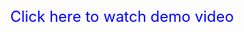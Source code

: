 <!DOCTYPE html>
<html lang="en">
<body>
    <div style="text-align: center; margin-top: 50px;">
        <a href="https://www.youtube.com/watch?v=qv2nTtc8PIo" target="_blank" style="font-size: 24px; text-decoration: none; color: blue;">
            Click here to watch demo video
        </a>
    </div>
</body>
</html>
